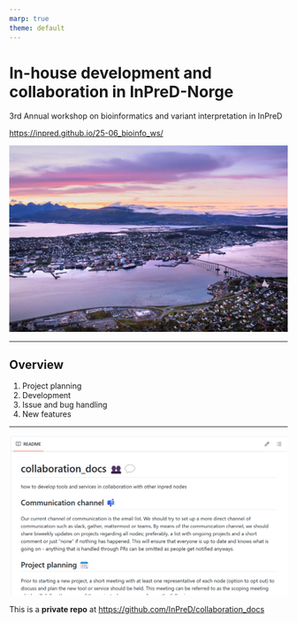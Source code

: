 ```yaml
---
marp: true
theme: default
---
```


# In-house development and collaboration in InPreD-Norge

3rd Annual workshop on bioinformatics and variant interpretation in InPreD

<https://inpred.github.io/25-06_bioinfo_ws/>

![bg right](img/tromso01.png)

---

## Overview

1. Project planning
2. Development
3. Issue and bug handling
4. New features

---

![](img/collaboration_docs01.png)

This is a **private repo** at <https://github.com/InPreD/collaboration_docs> 
